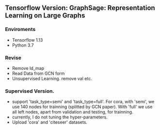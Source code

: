 ## Tensorflow Version: GraphSage: Representation Learning on Large Graphs


### Enviroments
* Tensorflow 1.13
* Python 3.7

### Revise
* Remove Id_map
* Read Data from GCN form
* Unsupervised Learning. remove val etc.


### Supervised Version.
* support 'task_type=semi' and 'task_type=full'. For cora, with 'semi', we use 140 nodes for trainning (splitted by GCN paper). With 'full' we use all left nodes, apart from validation and testing, for trainning.
* currently, I do not tuning the hyper-parameters.
* Upload 'cora' and 'citeseer' datasets.
